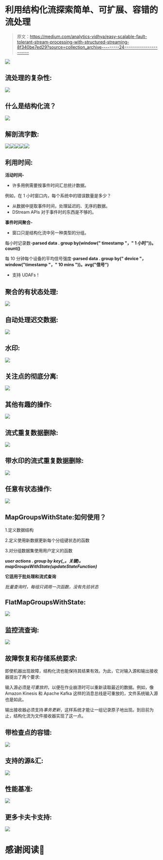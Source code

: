 # 利用结构化流探索简单、可扩展、容错的流处理

> 原文：<https://medium.com/analytics-vidhya/easy-scalable-fault-tolerant-stream-processing-with-structured-streaming-8f340be7ed29?source=collection_archive---------24----------------------->

![](img/efb2faabd4c0410fd074794646e1686b.png)

## 流处理的复杂性:

![](img/51453503f4ca9e1da2258726d05b52c7.png)

## **什么是结构化流？**

![](img/418fab1d63e961387b63f389504d0889.png)

## **解剖流字数:**

![](img/e6c340c1ee9c8bd45fc26875a04f1953.png)![](img/2dd7650b814f18a2f9e16e7c24ad4552.png)![](img/da8615132b7d8a2fb84d8a1865fce286.png)![](img/0c5b3990a76f01b13c76bf7935bbf5c1.png)![](img/781bf3e0e40bc3cac1755cbec3352628.png)

## 利用时间:

**活动时间-**

*   许多用例需要按事件时间汇总统计数据。

例如，在 1 小时窗口内，每个系统中的错误数量是多少？

*   从数据中提取事件时间，处理延迟的、无序的数据。
*   DStream APIs 对于事件时的东西是不够的。

**事件时间聚合-**

*   窗口只是结构化流中另一种类型的分组。

每小时记录数-**parsed data . group by(window(" timestamp "，" 1 小时"))。count()**

每 10 分钟每个设备的平均信号强度-**parsed data . group by(" device "，window("timestamp "，" 10 mins "))。avg("信号")**

*   支持 UDAFs！

## **聚合的有状态处理:**

![](img/f1fb6b932314be3ac3ab173562fb47ee.png)

## **自动处理迟交数据:**

![](img/c3f259c76c6f9c70d2abb394659d257a.png)

## 水印:

![](img/308f392b12d87def4be70b0d09e8de8b.png)

## 关注点的彻底分离:

![](img/4eac67aa0ba5a9a5f08cfb2bd3db7831.png)

## 其他有趣的操作:

![](img/16b5ae3847644edf899bc65c35a32b91.png)

## 流式重复数据删除:

![](img/f7ccf7d592f5f9008ceb7513cb5e3aa8.png)

## **带水印的流式重复数据删除:**

![](img/b7099ead2fe4862a7d08e6c4d074bc18.png)

## **任意有状态操作:**

![](img/fd0fd461a19ee2c8e5209b35945191dc.png)

## **MapGroupsWithState:如何使用？**

1.定义数据结构

2.定义使用新数据更新每个分组键状态的函数

3.对分组数据集使用用户定义的函数

***user actions . group by key(_。关键)。mapGroupsWithState(updateStateFunction)***

**它适用于批处理和流式查询**

*批量查询时，每组只调用一次函数，没有先验状态*

## **FlatMapGroupsWithState:**

![](img/89bd7dab9afad3b7f87c7d0a7fedfbe2.png)

## **监控流查询:**

![](img/0efe600266b7b7c3df2f7356fcac5644.png)

## **故障恢复和存储系统要求:**

即使机器出现故障，结构化流也能保持其结果有效。为此，它对输入源和输出接收器提出了两个要求:

输入源必须是*可重放的*，以便在作业崩溃时可以重新读取最近的数据。例如，像 Amazon Kinesis 和 Apache Kafka 这样的消息总线是可重放的，文件系统输入源也是如此。

输出接收器必须支持*事务更新*，这样系统才能让一组记录原子地出现。到目前为止，结构化流为文件接收器实现了这一点。

## **带检查点的容错:**

![](img/75d9a02b8f1058d39ddb99c0ad9a2c0c.png)

## **支持的源&汇:**

![](img/37aec5ebbd163f36ddc541a98eed8f17.png)

## **性能基准:**

![](img/1084eb1fca5f8862a6ef571fdbf901f0.png)

## **更多卡夫卡支持:**

![](img/654db4a5ffde1bc56f117f2a7e41f960.png)

# 感谢阅读💜